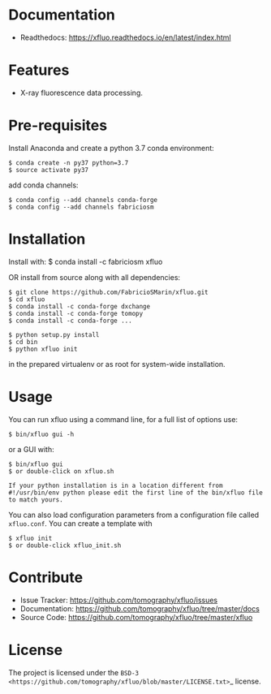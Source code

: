 Documentation
=============

* Readthedocs: https://xfluo.readthedocs.io/en/latest/index.html

Features
========

* X-ray fluorescence data processing.


Pre-requisites
==============

Install Anaconda and create a python 3.7 conda environment:

    $ conda create -n py37 python=3.7
    $ source activate py37
    
add conda channels:

    $ conda config --add channels conda-forge
    $ conda config --add channels fabriciosm

Installation
============

Install with: 
    $ conda install -c fabriciosm xfluo 

OR install from source along with all dependencies:

    $ git clone https://github.com/FabricioSMarin/xfluo.git
    $ cd xfluo
    $ conda install -c conda-forge dxchange
    $ conda install -c conda-forge tomopy
    $ conda install -c conda-forge ...

    $ python setup.py install
    $ cd bin 
    $ python xfluo init

in the prepared virtualenv or as root for system-wide installation.

Usage
=====

You can run xfluo using a command line, for a full list of options use: 

    $ bin/xfluo gui -h

or a GUI with:

    $ bin/xfluo gui
    $ or double-click on xfluo.sh

```
If your python installation is in a location different from #!/usr/bin/env python please edit the first line of the bin/xfluo file to match yours.
```

You can also load configuration parameters from a configuration file called
`xfluo.conf`. You can create a template with

    $ xfluo init
    $ or double-click xfluo_init.sh

Contribute
==========

* Issue Tracker: https://github.com/tomography/xfluo/issues
* Documentation: https://github.com/tomography/xfluo/tree/master/docs
* Source Code: https://github.com/tomography/xfluo/tree/master/xfluo

License
=======

The project is licensed under the 
`BSD-3 <https://github.com/tomography/xfluo/blob/master/LICENSE.txt>`_ license.
